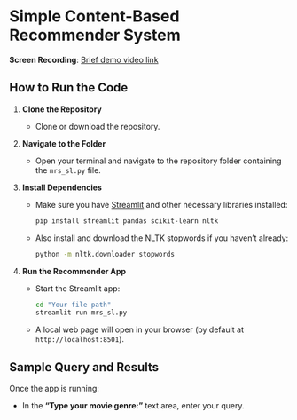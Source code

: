 # Simple Content-Based Recommender System

**Screen Recording**: [Brief demo video link](https://youtu.be/3nPj4yEcpBE?feature=shared)

## How to Run the Code

1. **Clone the Repository**  
   - Clone or download the repository.

2. **Navigate to the Folder**  
   - Open your terminal and navigate to the repository folder containing the `mrs_sl.py` file.

3. **Install Dependencies**  
   - Make sure you have [Streamlit](https://docs.streamlit.io) and other necessary libraries installed:
     ```bash
     pip install streamlit pandas scikit-learn nltk
     ```
   - Also install and download the NLTK stopwords if you haven’t already:
     ```bash
     python -m nltk.downloader stopwords
     ```

4. **Run the Recommender App**  
   - Start the Streamlit app:
     ```bash
     cd "Your file path"
     streamlit run mrs_sl.py
     ```
   - A local web page will open in your browser (by default at `http://localhost:8501`).

## Sample Query and Results

Once the app is running:
- In the **“Type your movie genre:”** text area, enter your query.
